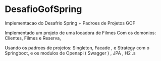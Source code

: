 # DesafioGofSpring
Implementacao do Desafrio Spring + Padroes de Projetos GOF

Implementado um projeto de uma locadora de Filmes
Com os domonios: Clientes, Filmes e Reserva, 

Usando os padroes de projetos: Singleton, Facade , e Strategy 
com o Springboot, e os modulos de Openapi ( Swagger ) , JPA , H2 .s


